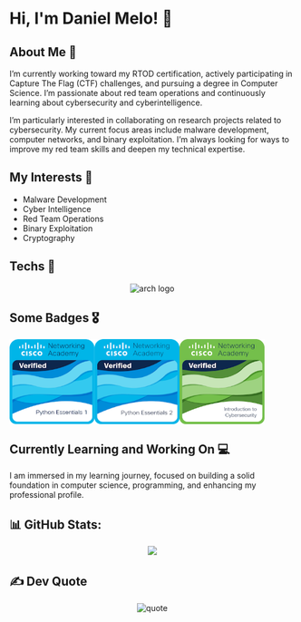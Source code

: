 # Hi, I'm Daniel Melo! 👋

## About Me 🚀

I’m currently working toward my RTOD certification, actively participating in Capture The Flag (CTF) challenges, and pursuing a degree in Computer Science. I’m passionate about red team operations and continuously learning about cybersecurity and cyberintelligence.

I’m particularly interested in collaborating on research projects related to cybersecurity. My current focus areas include malware development, computer networks, and binary exploitation. I’m always looking for ways to improve my red team skills and deepen my technical expertise.

## My Interests 🧠

- Malware Development
- Cyber Intelligence
- Red Team Operations
- Binary Exploitation
- Cryptography


## Techs 🤖

<div align="center">
  <img src="https://skillicons.dev/icons?i=arch,py,go,linux,bash,docker,cs" height="40" alt="arch logo"  />
</div>

## Some Badges 🎖️

<div align="center"; style="display: flex;">
  <img src="/badges/python-essentials-1.1.png" alt="Python essentials 1" width="150" height="150"/>
  <img src="/badges/python-essentials-2.png" alt="Python essentials 2" width="150" height="150"/>
  <img src="/badges/introduction-to-cybersecurity.png" alt="Cybersecurity" width="150" height="150"/>
</div>

## Currently Learning and Working On 💻

I am immersed in my learning journey, focused on building a solid foundation in computer science, programming, and enhancing my professional profile.

## 📊 GitHub Stats:
<div align="center">
  <img src="https://github-readme-stats.vercel.app/api?username=dmeloca&theme=rose_pine&hide_border=true&include_all_commits=false&count_private=false"/>  
</div>


## ✍️ Dev Quote
<div align="center">
  <img src="https://quotes-github-readme.vercel.app/api?type=horizontal&theme=tokyonight" alt="quote"/>
</div>


